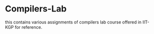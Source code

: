 # Compilers-Lab

this contains various assignments of compilers lab course offered in IIT-KGP for reference.
